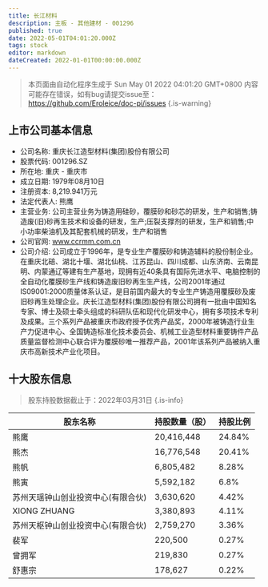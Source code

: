 ```yaml
---
title: 长江材料
description: 主板 - 其他建材 - 001296
published: true
date: 2022-05-01T04:01:20.000Z
tags: stock
editor: markdown
dateCreated: 2022-01-01T00:00:00.000Z
---
```


> 本页面由自动化程序生成于 Sun May 01 2022 04:01:20 GMT+0800
> 内容可能存在错误，如有bug请提交issue至：https://github.com/Eroleice/doc-pi/issues
{.is-warning}

## 上市公司基本信息
- 公司名称: 重庆长江造型材料(集团)股份有限公司
- 股票代码: 001296.SZ
- 所在地: 重庆 - 重庆市
- 成立日期: 1979年08月10日
- 注册资本: 8,219.941万元
- 法定代表人: 熊鹰
- 主营业务: 公司主营业务为铸造用硅砂，覆膜砂和砂芯的研发，生产和销售;铸造废(旧)砂再生技术和设备的研发，生产;压裂支撑剂的研发，生产和销售;中小功率柴油机及其配套机械的研发，生产和销售
- 公司官网: www.ccrmm.com.cn
- 公司介绍: 公司成立于1996年，是专业生产覆膜砂和铸造辅料的股份制企业。在重庆北碚、湖北十堰、湖北仙桃、江苏昆山、四川成都、山东济南、云南昆明、内蒙通辽等建有生产基地，现拥有近40条具有国际先进水平、电脑控制的全自动化覆膜砂生产线和铸造废旧砂再生生产线，公司2001年通过IS09001:2000质量体系认证，是目前国内最大的专业生产铸造用覆膜砂及废旧砂再生处理企业。庆长江造型材料(集团)股份有限公司拥有一批由中国知名专家、博士及硕士牵头组成的科研队伍和现代化研发中心，拥有多项技术专利及成果。三个系列产品被重庆市政府授予优秀产品奖，2000年被铸造行业生产力促进中心、全国铸造标准化技术委员会、机械工业造型材料重要铸件产品质量监督检测中心联合评为覆膜砂唯一推荐产品，2001年该系列产品被纳入重庆市高新技术产业化项目。


## 十大股东信息
> 股东持股数据截止于：2022年03月31日
{.is-info}

| 股东名称 | 持股数量（股） | 持股比例 |
| --- | --- | --- |
| 熊鹰 | 20,416,448 | 24.84% |
| 熊杰 | 16,776,548 | 20.41% |
| 熊帆 | 6,805,482 | 8.28% |
| 熊寅 | 5,592,182 | 6.8% |
| 苏州天瑶钟山创业投资中心(有限合伙) | 3,630,620 | 4.42% |
| XIONG ZHUANG | 3,380,893 | 4.11% |
| 苏州天枢钟山创业投资中心(有限合伙) | 2,759,270 | 3.36% |
| 裴军 | 220,500 | 0.27% |
| 曾拥军 | 219,830 | 0.27% |
| 舒惠宗 | 178,627 | 0.22% |




